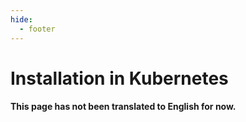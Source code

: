 ```yaml
---
hide:
  - footer
---
```

# Installation in Kubernetes

#### This page has not been translated to English for now.
